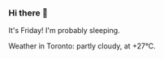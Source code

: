 ### Hi there :wave:

It's Friday! I'm probably sleeping.

Weather in Toronto: partly cloudy, at +27°C.
